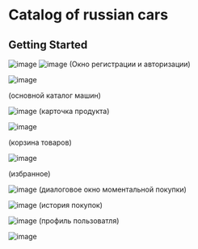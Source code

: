 # Catalog of russian cars


## Getting Started

![image](https://github.com/Karyqqe/catalog_of_rus_cars/assets/133410772/1fde8255-9f39-431c-ad6d-1157310f9bbb)
![image](https://github.com/Karyqqe/catalog_of_rus_cars/assets/133410772/8812bb65-0a4a-49b4-babb-a9841aa4a0d1)
(Окно регистрации и авторизации)



![image](https://github.com/Karyqqe/catalog_of_rus_cars/assets/133410772/1e8a4434-d4e1-4f66-b76f-d40c7a7ea4a7)

(основной каталог машин)


![image](https://github.com/Karyqqe/catalog_of_rus_cars/assets/133410772/f0bcb244-0874-4348-9288-81a20d256d84)
(карточка продукта)





![image](https://github.com/Karyqqe/catalog_of_rus_cars/assets/133410772/cd3921f6-042b-4da4-804f-3d39eeedb9b5)

(корзина товаров)

![image](https://github.com/Karyqqe/catalog_of_rus_cars/assets/133410772/4366b7a6-ecbe-43f5-a54c-e7eed20c9687)

(избранное)

![image](https://github.com/Karyqqe/catalog_of_rus_cars/assets/133410772/3a4ddec2-16e9-4570-82d4-919177c10af4)
(диалоговое окно моментальной покупки)

![image](https://github.com/Karyqqe/catalog_of_rus_cars/assets/133410772/db299416-753f-4a52-896f-a18b128bd6f2)
(история покупок)

![image](https://github.com/Karyqqe/catalog_of_rus_cars/assets/133410772/f78560ee-7d1c-410e-87ba-d155f486259b)
(профиль пользоватля)





![image](https://github.com/avan2urist/MarketPlace/assets/156675394/7a87ebd1-0143-476d-82be-2e6edb75fc53)


